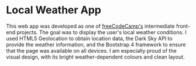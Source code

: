 # Local Weather App
This web app was developed as one of <a href="http://www.freecodecamp.com" target="_blank">freeCodeCamp's</a> intermediate front-end projects. The goal was to display the user's local weather conditions. I used HTML5 Geolocation to obtain location data, the Dark Sky API to provide the weather information, and the Bootstrap 4 framework to ensure that the page was available on all devices. I am especially proud of the visual design, with its bright weather-dependent colours and clean layout.
